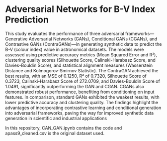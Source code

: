 # Adversarial Networks for B-V Index Prediction

This study evaluates the performance of three adversarial frameworks—Generative Adversarial Networks (GANs), Conditional GANs (CGANs), and Contrastive GANs (ContraGANs)—in generating synthetic data to predict the B-V (colour index) value in astronomical datasets. The models were assessed using predictive accuracy metrics (Mean Squared Error and R²), clustering quality scores (Silhouette Score, Calinski-Harabasz Score, and Davies-Bouldin Score), and statistical alignment measures (Wasserstein Distance and Kolmogorov-Smirnov Statistic).
The ContraGAN achieved the best results, with an MSE of 0.1250, R² of 0.7320, Silhouette Score of 0.3723, Calinski-Harabasz Score of 272.0709, and Davies-Bouldin Score of 1.0491, significantly outperforming the GAN and CGAN. CGANs also demonstrated robust performance, benefiting from conditioning on input features. In comparison, standard GANs exhibited the weakest results, with lower predictive accuracy and clustering quality. The findings highlight the advantages of incorporating contrastive learning and conditional generation into adversarial frameworks, paving the way for improved synthetic data generation in scientific and industrial applications

In this repository, CAN_GAN.ipynb contains the code and apass9_cleaned.csv is the original dataset used.

